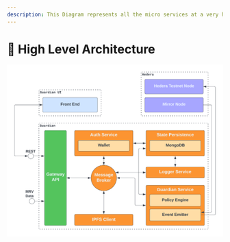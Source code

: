 ```yaml
---
description: This Diagram represents all the micro services at a very high level.
---
```


# 🔺 High Level Architecture

![](<../.gitbook/assets/Guardian Architecture - Architecture v2.png>)
